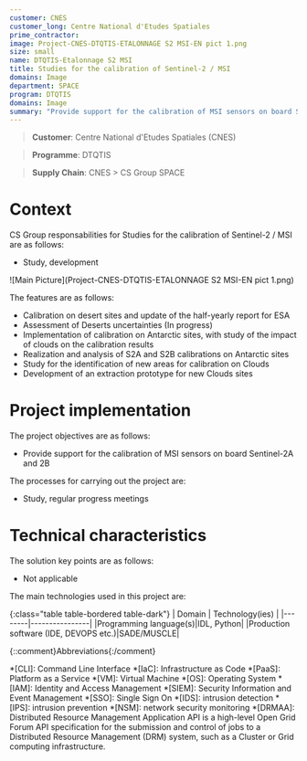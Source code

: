 ```yaml
---
customer: CNES
customer_long: Centre National d'Etudes Spatiales
prime_contractor: 
image: Project-CNES-DTQTIS-ETALONNAGE S2 MSI-EN pict 1.png
size: small
name: DTQTIS-Etalonnage S2 MSI
title: Studies for the calibration of Sentinel-2 / MSI
domains: Image
department: SPACE
program: DTQTIS
domains: Image
summary: "Provide support for the calibration of MSI sensors on board Sentinel-2A and 2B"
---
```


> __Customer__\: Centre National d'Etudes Spatiales (CNES)

> __Programme__\: DTQTIS

> __Supply Chain__\: CNES >  CS Group SPACE


# Context


CS Group responsabilities for Studies for the calibration of Sentinel-2 / MSI are as follows:
* Study, development

![Main Picture](Project-CNES-DTQTIS-ETALONNAGE S2 MSI-EN pict 1.png)

The features are as follows:
* Calibration on desert sites and update of the half-yearly report for ESA
* Assessment of Deserts uncertainties (In progress)
* Implementation of calibration on Antarctic sites, with study of the impact of clouds on the calibration results
* Realization and analysis of S2A and S2B calibrations on Antarctic sites
* Study for the identification of new areas for calibration on Clouds
* Development of an extraction prototype for new Clouds sites

# Project implementation

The project objectives are as follows:
* Provide support for the calibration of MSI sensors on board Sentinel-2A and 2B

The processes for carrying out the project are:
* Study, regular progress meetings

# Technical characteristics

The solution key points are as follows:
* Not applicable



The main technologies used in this project are:

{:class="table table-bordered table-dark"}
| Domain | Technology(ies) |
|--------|----------------|
|Programming language(s)|IDL, Python|
|Production software (IDE, DEVOPS etc.)|SADE/MUSCLE|



{::comment}Abbreviations{:/comment}

*[CLI]: Command Line Interface
*[IaC]: Infrastructure as Code
*[PaaS]: Platform as a Service
*[VM]: Virtual Machine
*[OS]: Operating System
*[IAM]: Identity and Access Management
*[SIEM]: Security Information and Event Management
*[SSO]: Single Sign On
*[IDS]: intrusion detection
*[IPS]: intrusion prevention
*[NSM]: network security monitoring
*[DRMAA]: Distributed Resource Management Application API is a high-level Open Grid Forum API specification for the submission and control of jobs to a Distributed Resource Management (DRM) system, such as a Cluster or Grid computing infrastructure.
